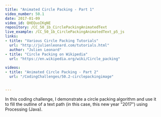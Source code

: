 ```yaml
---
title: "Animated Circle Packing - Part 1"
video_number: 50.1
date: 2017-01-09
video_id: QHEQuoIKgNE
repository: /CC_50_1b_CirclePackingAnimatedText
live_example: /CC_50_1b_CirclePackingAnimatedText_p5_js
links:
- title: "Various Circle Packing Tutorials"  
  url: "http://julienleonard.com/tutorials.html"
  author: "Julien Leonard"
- title: "Circle Packing on Wikipedia"  
  url: "https://en.wikipedia.org/wiki/Circle_packing"
  
videos:
- title: "Animated Circle Packing - Part 2"
  url: "/CodingChallenges/50.2-circlepackingimage"

  
---
```


In this coding challenge, I demonstrate a circle packing algorithm and use it to fill the outline of a text path (in this case, this new year "2017") using Processing (Java).

